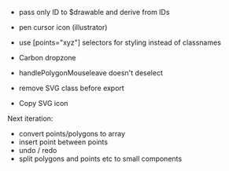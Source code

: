 - pass only ID to $drawable and derive from IDs
- pen cursor icon (illustrator)
- use [points="xyz"] selectors for styling instead of classnames
- Carbon dropzone

- handlePolygonMouseleave doesn't deselect
- remove SVG class before export
- Copy SVG icon

Next iteration:
- convert points/polygons to array
- insert point between points
- undo / redo
- split polygons and points etc to small components 